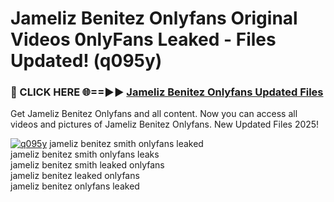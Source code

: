 # Jameliz Benitez Onlyfans Original Videos 0nlyFans Leaked - Files Updated! (q095y)

<h3>🔴 CLICK HERE 🌐==►► <a href="https://tinyurl.com/x26r9saj" rel="nofollow">Jameliz Benitez Onlyfans Updated Files</a></h3>

Get Jameliz Benitez Onlyfans and all content. Now you can access all videos and pictures of Jameliz Benitez Onlyfans. New Updated Files 2025!

[![q095y](https://i.imgur.com/LkgZPqh.gif)](https://tinyurl.com/x26r9saj)
jameliz benitez smith onlyfans leaked<br>
jameliz benitez smith onlyfans leaks<br>
jameliz benitez smith leaked onlyfans<br>
jameliz benitez leaked onlyfans<br>
jameliz benitez onlyfans leaked